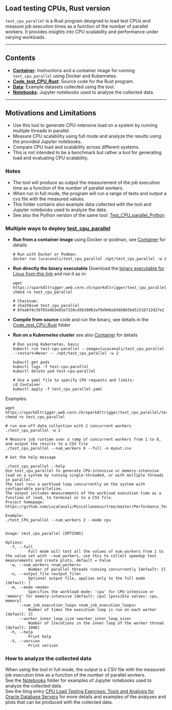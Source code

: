 ## Load testing CPUs, Rust version

`test_cpu_parallel` is a Rust program designed to load test CPUs and measure job execution times as
a function of the number of parallel workers. It provides insights into CPU scalability and performance
under varying workloads.

---

## **Contents**
- [**Container**](Container): Instructions and a container image for running `test_cpu_parallel` using Docker and Kubernetes.
- [**Code_test_CPU_Rust**](Code_test_CPU_Rust): Source code for the Rust program.
- [**Data**](Data): Example datasets collected using the tool.
- [**Notebooks**](Notebooks): Jupyter notebooks used to analyze the collected data.

---

## **Motivations and Limitations**
- Use this tool to generate CPU-intensive load on a system by running multiple threads in parallel.
- Measure CPU scalability using full mode and analyze the results using the provided Jupyter notebooks.
- Compare CPU load and scalability across different systems.
- This is not intended to be a benchmark but rather a tool for generating load and evaluating CPU scalability.

### Notes
- The tool will produce as output the measurement of the job execution time as a function of the number of parallel workers.  
- When run in full mode, the program will run a range of tests and output a cvs file with the measured values.  
- This folder contains also example data collected with the tool and Jupyter notebooks used to analyze the data.  
- See also the Python version of the same tool: [Test_CPU_parallel_Python](../Test_CPU_parallel_Python)
 
### Multiple ways to deploy [test_cpu_parallel](test_cpu_parallel)
  - **Run from a container image** using Docker or podman, see [Container](Container) for details
    ```
    # Run with Docker or Podman:
    docker run lucacanali/test_cpu_parallel /opt/test_cpu_parallel -w 2 
    ```
  - **Run directly the binary executable**
    Download the [binary executable for Linux from this link](https://sparkdltrigger.web.cern.ch/sparkdltrigger/test_cpu_parallel/test_cpu_parallel) and run it as in:
    ```
    wget https://sparkdltrigger.web.cern.ch/sparkdltrigger/test_cpu_parallel/test_cpu_parallel
    chmod +x test_cpu_parallel
  
    # Checksum:
    # sha256sum test_cpu_parallel
    # 6feabf4c59765e463e65e7150cd5636063af9d946ab56b8b5b45151b712d27e2
    ```
  - **Compile from source** code and run the binary, see details in the [Code_test_CPU_Rust](Code_test_CPU_Rust) folder

  - **Run on a Kubernetes cluster** see also [Container](Container) for details
    ```
    # Run using Kubernetes, basic
    kubectl run test-cpu-parallel --image=lucacanali/test_cpu_parallel --restart=Never -- /opt/test_cpu_parallel -w 2

    kubectl get pods
    kubectl logs -f test-cpu-parallel
    kubectl delete pod test-cpu-parallel
    
    # Use a yaml file to specify CPU requests and limits:
    cd Container
    kubectl apply -f test_cpu_parallel.yaml
    
    ```

Examples:
```
wget https://sparkdltrigger.web.cern.ch/sparkdltrigger/test_cpu_parallel/test_cpu_parallel
chmod +x test_cpu_parallel

# run one-off data collection with 2 concurrent workers
./test_cpu_parallel -w 2 

# Measure job runtime over a ramp of concurrent workers from 1 to 8, and output the results to a CSV file
./test_cpu_parallel --num_workers 8 --full -o myout.csv 

# Get the help message

./test_cpu_parallel --help
Use test_cpu_parallel to generate CPU-intensive or memory-intensive load on a system by running single-threaded, or with multiple threads in parallel.
The tool runs a workload loop concurrently on the system with configurable parallelism.
The output includes measurements of the workload execution time as a function of load, to terminal or to a CSV file.
Project homepage: https://github.com/LucaCanali/Miscellaneous/tree/master/Performance_Testing/Test_CPU_parallel_Rust

Example:
./test_CPU_parallel --num_workers 2 --mode cpu


Usage: test_cpu_parallel [OPTIONS]

Options:
  -f, --full
          Full mode will test all the values of num_workers from 1 to the value set with --num_workers, use this to collect speedup test measurements and create plots, default = False
  -w, --num_workers <num_workers>
          Number of parallel threads running concurrently [default: 2]
  -o, --output_file <output_file>
          Optional output file, applies only to the full mode [default: ]
  -m, --mode <mode>
          Specifies the workload mode: 'cpu' for CPU-intensive or 'memory' for memory-intensive [default: cpu] [possible values: cpu, memory]
      --num_job_execution_loops <num_job_execution_loops>
          Number of times the execution loop is run on each worker [default: 3]
      --worker_inner_loop_size <worker_inner_loop_size>
          Number of iterations in the inner loop of the worker thread [default: 1000]
  -h, --help
          Print help
  -V, --version
          Print version
```

### How to analyze the collected data
When using the tool in full mode, the output is a CSV file with the measured job execution time as a function of the number of parallel workers.  
See the [Notebooks](Notebooks) folder for examples of Jupyter notebooks used to analyze the collected data.  
See the blog entry [CPU Load Testing Exercises: Tools and Analysis for Oracle Database Servers](https://db-blog.web.cern.ch/node/189) for more details
and examples of the analyses and plots that can be produced with the collected data. 
